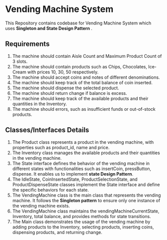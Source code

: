 # Vending Machine System

This Repository contains codebase for Vending Machine System which uses **Singleton and State Design Pattern** . 

## Requirements

1. The machine should contain Aisle Count and Maximum Product Count of 3 slots.
2. The machine should contain products such as Chips, Chocolates, Ice-Cream with prices 10, 30, 50 respectively.
3. The machine should accept coins and notes of different denominations.
4. The machine should keep track of the total balance of coin inserted.
5. The machine should dispense the selected product.
6. The machine should return change if balance is excess.
7. The machine should keep track of the available products and their quantities in the Inventory.
8. The machine should errors, such as insufficient funds or out-of-stock products.

## Classes/Interfaces Details

1. The Product class represents a product in the vending machine, with properties such as product_id, name and price.
2. The Inventory class manages the available products and their quantities in the vending machine.
3. The State interface defines the behavior of the vending machine in different states with functionalities such as insertCoin, pressButton, dispense. It enables us to implement **state Design Pattern**.
4. The IdleState, CoinInsertedState, ProductSelectionState, and ProductDispenseState classes implement the State interface and define the specific behaviors for each state.
5. The VendingMachine class is the main class that represents the vending machine. It follows the **Singleton pattern** to ensure only one instance of the vending machine exists.
6. The VendingMachine class maintains the vendingMachineCurrentState, Inventory, total balance, and provides methods for state transitions.
7. The Main class demonstrates the usage of the vending machine by adding products to the Inventory, selecting products, inserting coins, dispensing products, and returning change.
